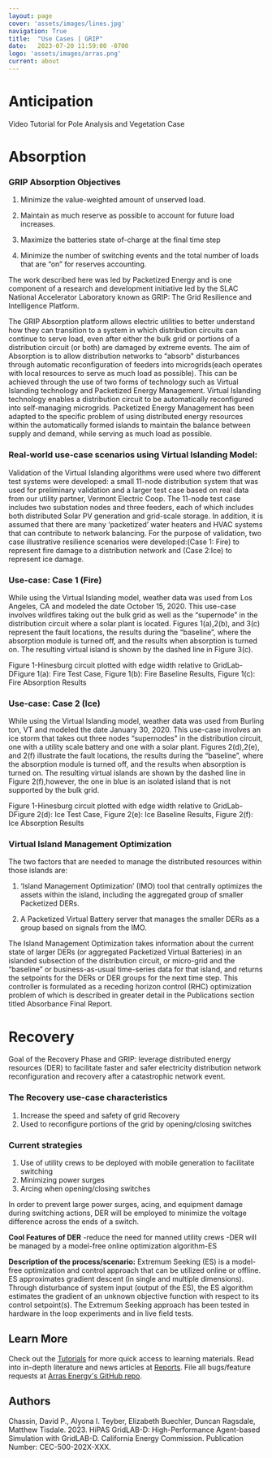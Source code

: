 ```yaml
---
layout: page
cover: 'assets/images/lines.jpg'
navigation: True
title:  "Use Cases | GRIP"
date:   2023-07-20 11:59:00 -0700
logo: 'assets/images/arras.png'
current: about
---
```


# Anticipation
Video Tutorial for Pole Analysis and Vegetation Case

# Absorption
### GRIP Absorption Objectives

1. Minimize the value-weighted amount of unserved load.

2. Maintain as much reserve as possible to account for future load increases.

3. Maximize the batteries state of-charge at the final time step

4. Minimize the number of switching events and the total number of loads that are “on” for reserves accounting.

The work described here was led by Packetized Energy and is one component of a research and development initiative led by the SLAC National Accelerator Laboratory known as GRIP: The Grid Resilience and Intelligence Platform.

The GRIP Absorption platform allows electric utilities to better understand how they can transition to a system in which distribution circuits can continue to serve load, even after either the bulk grid or portions of a distribution circuit (or both) are damaged by extreme events. The aim of Absorption is to allow distribution networks to “absorb" disturbances through automatic reconfiguration of feeders into microgrids(each operates with local resources to serve as much load as possible). This can be achieved through the use of two forms of technology such as Virtual Islanding technology and Packetized Energy Management. Virtual Islanding technology enables a distribution circuit to be automatically reconfigured into self-managing microgrids. Packetized Energy Management has been adapted to the specific problem of using distributed energy resources within the automatically formed islands to maintain the balance between supply and demand, while serving as much load as possible.

### Real-world use-case scenarios using Virtual Islanding Model:
Validation of the Virtual Islanding algorithms were used where two different test systems were developed: a small 11-node distribution system that was used for preliminary validation and a larger test case based on real data from our utility partner, Vermont Electric Coop. The 11-node test case includes two substation nodes and three feeders, each of which includes both distributed Solar PV generation and grid-scale storage. In addition, it is assumed that there are many ‘packetized’ water heaters and HVAC systems that can contribute to network balancing. For the purpose of validation, two case illustrative resilience scenarios were developed:(Case 1: Fire) to represent fire damage to a distribution network and (Case 2:Ice) to represent ice damage.

### Use-case: Case 1 (Fire)

While using the Virtual Islanding model, weather data was used from Los Angeles, CA and modeled the date October 15, 2020. This use-case involves wildfires taking out the bulk grid as well as the “supernode” in the distribution circuit where a solar plant is located. Figures 1(a),2(b), and 3(c) represent the fault locations, the results during the “baseline”, where the absorption module is turned off, and the results when absorption is turned on. The resulting virtual island is shown by the dashed line in Figure 3(c).

Figure 1-Hinesburg circuit plotted with edge width relative to GridLab-DFigure 1(a): Fire Test Case, Figure 1(b): Fire Baseline Results, Figure 1(c): Fire Absorption Results

### Use-case: Case 2 (Ice)

While using the Virtual Islanding model, weather data was used from Burling ton, VT and modeled the date January 30, 2020. This use-case involves an ice storm that takes out three nodes “supernodes" in the distribution circuit, one with a utility scale battery and one with a solar plant. Figures 2(d),2(e), and 2(f) illustrate the fault locations, the results during the “baseline”, where the absorption module is turned off, and the results when absorption is turned on. The resulting virtual islands are shown by the dashed line in Figure 2(f),however, the one in blue is an isolated island that is not supported by the bulk grid.

Figure 1-Hinesburg circuit plotted with edge width relative to GridLab-DFigure 2(d): Ice Test Case, Figure 2(e): Ice Baseline Results, Figure 2(f): Ice Absorption Results

### Virtual Island Management Optimization

The two factors that are needed to manage the distributed resources within those islands are:

1. ‘Island Management Optimization’ (IMO) tool that centrally optimizes the assets within the island, including the aggregated group of smaller Packetized DERs.

2. A Packetized Virtual Battery server that manages the smaller DERs as a group based on signals from the IMO.

The Island Management Optimization takes information about the current state of larger DERs (or aggregated Packetized Virtual Batteries) in an islanded subsection of the distribution circuit, or micro-grid and the “baseline” or business-as-usual time-series data for that island, and returns the setpoints for the DERs or DER groups for the next time step. This controller is formulated as a receding horizon control (RHC) optimization problem of which is described in greater detail in the Publications section titled Absorbance Final Report.

# Recovery
Goal of the Recovery Phase and GRIP: leverage distributed energy resources (DER) to facilitate faster and safer electricity distribution network reconfiguration and recovery after a catastrophic network event.

### The Recovery use-case characteristics
1. Increase the speed and safety of grid Recovery
2. Used to reconfigure portions of the grid by opening/closing switches

### Current strategies
1. Use of utility crews to be deployed with mobile generation to facilitate switching
2. Minimizing power surges
3. Arcing when opening/closing switches

In order to prevent large power surges, acing, and equipment damage during switching actions, DER will be employed to minimize the voltage difference across the ends of a switch.

**Cool Features of DER**
-reduce the need for manned utility crews -DER will be managed by a model-free online optimization algorithm-ES

**Description of the process/scenario:**
Extremum Seeking (ES) is a model-free optimization and control approach that can be utilized online or offline. ES approximates gradient descent (in single and multiple dimensions). Through disturbance of system input (output of the ES), the ES algorithm estimates the gradient of an unknown objective function with respect to its control setpoint(s). The Extremum Seeking approach has been tested in hardware in the loop experiments and in live field tests.


## Learn More
Check out the [Tutorials](https://arras-energy.github.io/static-website/tutorials/) for more quick access to learning materials. Read into in-depth literature and news articles at [Reports](https://arras-energy.github.io/static-website/literature/). File all bugs/feature requests at [Arras Energy's GitHub repo](https://github.com/arras-energy).

## Authors
Chassin, David P., Alyona I. Teyber, Elizabeth Buechler, Duncan Ragsdale, Matthew Tisdale. 2023. HiPAS GridLAB-D: High-Performance Agent-based Simulation with GridLAB-D.
California Energy Commission. Publication Number: CEC-500-202X-XXX.

[Tutorials]:  https://arras-energy.github.io/static-website/tutorials/
[Reports]:   https://arras-energy.github.io/static-website/literature/ 
[Use-Cases]:  https://arras-energy.github.io/static-website/use-cases/ 
[Arras Energy's GitHub repo]: https://github.com/arras-energy